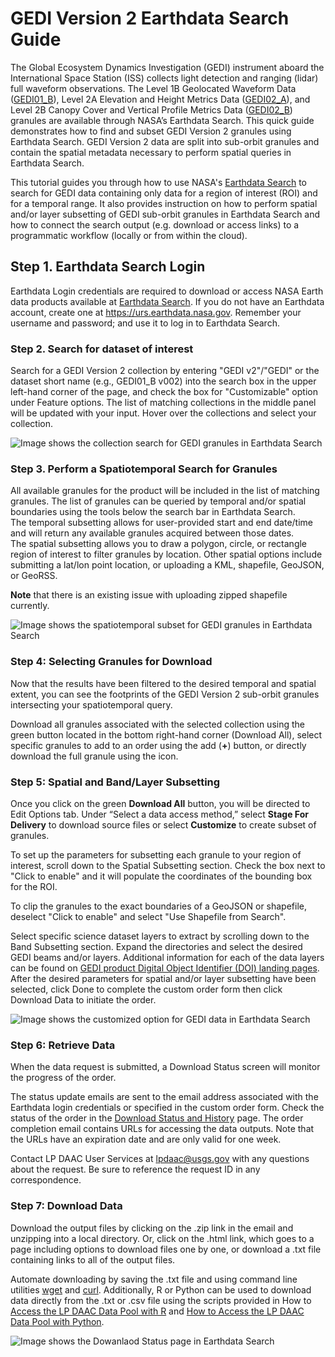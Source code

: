 # GEDI Version 2 Earthdata Search Guide

The Global Ecosystem Dynamics Investigation (GEDI) instrument aboard the International Space Station
(ISS) collects light detection and ranging (lidar) full waveform observations. The Level 1B Geolocated
Waveform Data ([GEDI01_B](https://doi.org/10.5067/GEDI/GEDI01_B.002)), Level 2A Elevation and Height Metrics Data ([GEDI02_A](https://doi.org/10.5067/GEDI/GEDI02_A.002)), and Level 2B
Canopy Cover and Vertical Profile Metrics Data ([GEDI02_B](https://doi.org/10.5067/GEDI/GEDI02_B.002)) granules are available through NASA’s Earthdata Search. This quick guide demonstrates how to find and subset GEDI Version 2 granules using Earthdata Search. GEDI Version 2 data are split into sub-orbit granules and contain the spatial metadata necessary to perform spatial queries in Earthdata Search.

This tutorial guides you through how to use NASA's [Earthdata Search](https://search.earthdata.nasa.gov/) to search for GEDI data containing only data for a region of interest (ROI) and for a temporal range. It also provides instruction on how to perform spatial and/or layer subsetting of GEDI sub-orbit granules in Earthdata Search and how to connect the search output (e.g. download or access links) to a programmatic workflow (locally or from within the cloud).  

## Step 1. Earthdata Search Login  

Earthdata Login credentials are required to download or access NASA Earth data products available at [Earthdata Search](https://search.earthdata.nasa.gov/). If you do not have an Earthdata account, create one at https://urs.earthdata.nasa.gov. 
Remember your username and password; and use it to log in to Earthdata Search.


### Step 2. Search for dataset of interest  

Search for a GEDI Version 2 collection by entering "GEDI v2"/"GEDI" or the dataset short name (e.g., GEDI01_B v002) into the search box in the upper left-hand corner of the page, and check the box for "Customizable" option under Feature options. The list of matching collections in the middle panel will be updated with your input. 
Hover over the collections and select your collection. 

![Image shows the collection search for GEDI granules in Earthdata Search](https://github.com/nasa/GEDI-Data-Resources/tree/main/img/collection.png)

### Step 3. Perform a Spatiotemporal Search for Granules

All available granules for the product will be included in the list of matching granules. The list of granules can be queried by temporal and/or spatial boundaries using the tools below the search bar in Earthdata Search.  
The temporal subsetting allows for user-provided start and end date/time and will return any available granules acquired between those dates.  
The spatial subsetting allows you to draw a polygon, circle, or rectangle region of interest to filter granules by location. Other spatial options include submitting a lat/lon point location, or uploading a KML, shapefile, GeoJSON, or GeoRSS.  

**Note** that there is an existing issue with uploading zipped shapefile currently.

![Image shows the spatiotemporal subset for GEDI granules in Earthdata Search](https://github.com/nasa/GEDI-Data-Resources/tree/main/img/granules.png)

### Step 4: Selecting Granules for Download  

Now that the results have been filtered to the desired temporal and spatial extent, you can see the footprints of the GEDI Version 2 sub-orbit granules intersecting your spatiotemporal query.  

Download all granules associated with the selected collection using the green button located in the bottom right-hand corner (Download All), select specific granules to add to an order using the add (**+**) button, or directly download the full granule using the icon.  

### Step 5: Spatial and Band/Layer Subsetting  

Once you click on the green **Download All** button, you will be directed to Edit Options tab. Under “Select a data access method,” select **Stage For Delivery** to download source files or select **Customize** to create subset of granules.

To set up the parameters for subsetting each granule to your region of interest, scroll down to the Spatial Subsetting section. Check the box next to "Click to enable" and it will populate the coordinates of the bounding box for the ROI.

To clip the granules to the exact boundaries of a GeoJSON or shapefile, deselect "Click to enable" and select "Use Shapefile from Search".

Select specific science dataset layers to extract by scrolling down to the Band Subsetting section. Expand the directories and select the desired GEDI beams and/or layers. Additional information for each of the data layers can be found on [GEDI product Digital Object Identifier (DOI) landing pages](https://lpdaac.usgs.gov/product_search/?collections=GEDI&status=Operational&view=cards&sort=title).
After the desired parameters for spatial and/or layer subsetting have been selected, click Done to complete the custom order form then click Download Data to initiate the order. 

![Image shows the customized option for GEDI data in Earthdata Search](https://github.com/nasa/GEDI-Data-Resources/tree/main/img/customize.png)

### Step 6: Retrieve Data  

When the data request is submitted, a Download Status screen will monitor the progress of the order.

The status update emails are sent to the email address associated with the Earthdata login credentials or specified in the custom order form. Check the status of the order in the [Download Status and History](https://search.earthdata.nasa.gov/downloads) page. The order completion email contains URLs for accessing the data outputs. Note that the URLs have an expiration date and are only valid for one week.

Contact LP DAAC User Services at <lpdaac@usgs.gov> with any questions about the request. Be sure to reference the request ID in any correspondence.

### Step 7: Download Data  

Download the output files by clicking on the .zip link in the email and unzipping into a local directory. Or, click on the .html link, which goes to a page including options to download files one by one, or download a .txt file containing links to all of the output files.   

Automate downloading by saving the .txt file and using command line utilities [wget](https://github.com/nasa/LPDAAC-Data-Resources/blob/main/guides/bulk_download_using_wget.md) and [curl](https://github.com/nasa/LPDAAC-Data-Resources/blob/main/guides/bulk_download_using_curl.md). Additionally, R or Python can be used to download data directly from the .txt or .csv file using the scripts provided in How to [Access the LP DAAC Data Pool with R](https://git.earthdata.nasa.gov/projects/LPDUR/repos/daac_data_download_r/browse) and [How to Access the LP DAAC Data Pool with Python](https://git.earthdata.nasa.gov/projects/LPDUR/repos/daac_data_download_python/browse/DAACDataDownload.py).


![Image shows the Dowanlaod Status page in Earthdata Search](https://github.com/nasa/GEDI-Data-Resources/tree/main/img/download.png)
